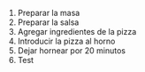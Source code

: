 1. Preparar la masa
2. Preparar la salsa
3. Agregar ingredientes de la pizza
4. Introducir la pizza al horno
5. Dejar hornear por 20 minutos
6. Test
